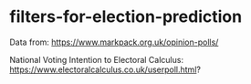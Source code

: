 # filters-for-election-prediction

Data from: https://www.markpack.org.uk/opinion-polls/

National Voting Intention to Electoral Calculus: https://www.electoralcalculus.co.uk/userpoll.html?

